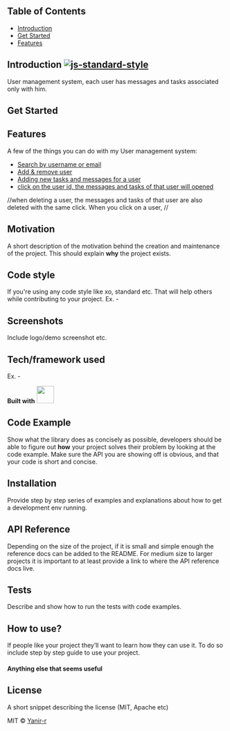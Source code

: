 ## Table of Contents

- [Introduction](#introduction)
- [Get Started](#startPoint)
- [Features](#features)


## Introduction [![js-standard-style](https://img.shields.io/badge/code%20style-standard-brightgreen.svg?style=flat)](https://github.com/feross/standard)
User management system, each user has messages and tasks associated only with him.

## Get Started

## Features
A few of the things you can do with my User management system:
* [Search by username or email](#search)
* [Add & remove user](#addRemoveUser)
* [Adding new tasks and messages for a user](#addNewTodo)
* [click on the user id, the messages and tasks of that user will opened](#userId)

//when deleting a user, the messages and tasks of that user are also deleted with the same click. When you click on a user, //

## Motivation
A short description of the motivation behind the creation and maintenance of the project. This should explain **why** the project exists.


## Code style
If you're using any code style like xo, standard etc. That will help others while contributing to your project. Ex. -


 
## Screenshots
Include logo/demo screenshot etc.

## Tech/framework used
Ex. -

<b>Built with</b>
[<img src=https://devicon.dev/devicon.git/icons/visualstudio/visualstudio-plain.svg width="40" height="40"/>](https://code.visualstudio.com/) 


## Code Example
Show what the library does as concisely as possible, developers should be able to figure out **how** your project solves their problem by looking at the code example. Make sure the API you are showing off is obvious, and that your code is short and concise.

## Installation
Provide step by step series of examples and explanations about how to get a development env running.

## API Reference

Depending on the size of the project, if it is small and simple enough the reference docs can be added to the README. For medium size to larger projects it is important to at least provide a link to where the API reference docs live.

## Tests
Describe and show how to run the tests with code examples.

## How to use?
If people like your project they’ll want to learn how they can use it. To do so include step by step guide to use your project.


#### Anything else that seems useful

## License
A short snippet describing the license (MIT, Apache etc)

MIT © [Yanir-r]()
